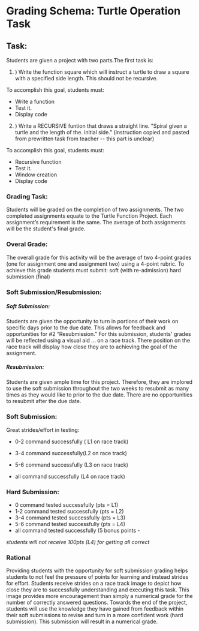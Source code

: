 # Grading Schema: Turtle Operation Task

## Task: 
Students are given a project with two parts.The first task is: 

 1. ) Write the function square which will instruct a turtle to draw a square with a specified side length. This should not be recursive. 

 To accomplish this goal, students must: 
- Write a function
- Test it. 
- Display code

 2. ) Write a RECURSIVE funtion that draws a straight line. "Spiral given a turtle and the length of the. initial side." (instruction copied and pasted from prewritten task from teacher -- this part is unclear)


 To accomplish this goal, students must: 
- Recursive function
- Test it.
- Window creation
- Display code



### Grading Task: 
Students will be graded on the completion of two assignments. The two completed assignments equate to the Turtle Function Project. Each assignment’s requirement is the same. The average of both assignments will be the student's final grade.

### Overal Grade: 
The overall grade for this activity will be the average of two 4-point grades (one for assignment one and assignment two) using a 4-point rubric. To achieve this grade students must submit:
soft (with re-admission)
hard submission (final)


### Soft Submission/Resubmission: 
##### Soft Submission:
Students are given the opportunity to turn in portions of their work on specific days prior to the due date. This allows for feedback and opportunities for #2 “Resubmission.” For this submission, students' grades will be reflected using a visual aid ... on a race track. There position on the race track will display how close they are to achieving the goal of the assignment.

##### Resubmission: 
Students are given ample time for this project. Therefore, they are implored to use the soft submission throughout the two weeks to resubmit as many times as they would like to prior to the due date. There are no opportunities to resubmit after the due date.


### Soft Submission: 

Great strides/effort in testing: 
- 0-2 command successfully ( L1 on race track)

- 3-4 command successfully(L2 on race track)

- 5-6 command successfully (L3 on race track)

- all command successfully (L4 on race track)

### Hard Submission: 
- 0 command tested successfully (pts = L1)
- 1-2 command tested successfully (pts = L2)
- 3-4 command tested successfully (pts = L3)
- 5-6 command tested successfully (pts = L4)
- all command tested successfully (5 bonus points -

*students will not receive 100pts (L4) for getting all correct*


 


### Rational
Providing students with the opportunity for soft submission grading helps students to not feel the pressure of points for learning and instead strides for effort. Students receive strides on a race track image to depict how close they are to successfully understanding and executing this task. This image provides more encouragement than simply a numerical grade for the number of correctly answered questions. Towards the end of the project, students will use the knowledge they have gained from feedback within their soft submissions to revise and turn in a more confident work (hard submission). This submission will result in a numerical grade.
